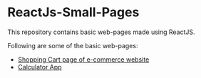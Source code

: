 # ReactJs-Small-Pages
This repository contains basic web-pages made using ReactJS.

Following are some of the basic web-pages:
- [Shopping Cart page of e-commerce website](https://github.com/DhwaniSondhi/ReactJs-Small-Pages/tree/master/counter-app)
- [Calculator App](https://github.com/DhwaniSondhi/ReactJs-Small-Pages/tree/master/calculator-app)
